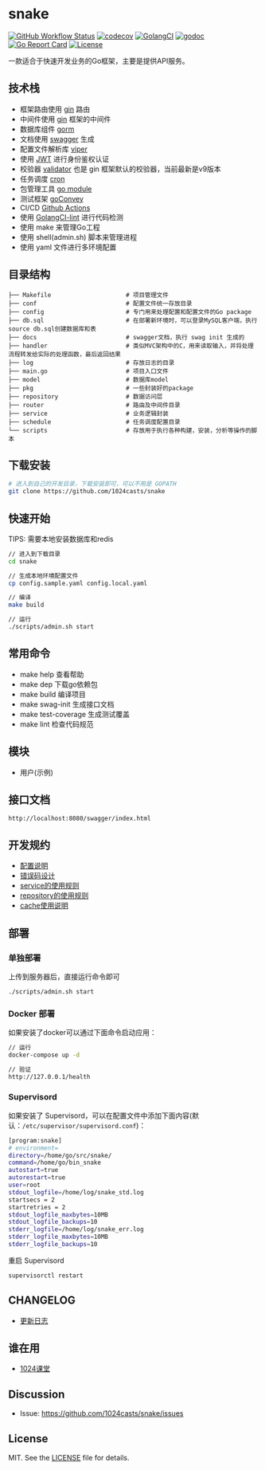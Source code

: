 # snake

 [![GitHub Workflow Status](https://img.shields.io/github/workflow/status/1024casts/snake/Go?style=flat-square)](https://github.com/1024casts/snake)
 [![codecov](https://codecov.io/gh/1024casts/snake/branch/master/graph/badge.svg)](https://codecov.io/gh/1024casts/snake)
 [![GolangCI](https://golangci.com/badges/github.com/golangci/golangci-lint.svg)](https://golangci.com)
 [![godoc](https://godoc.org/github.com/1024casts/snake?status.svg)](https://godoc.org/github.com/1024casts/snake)
 [![Go Report Card](https://goreportcard.com/badge/github.com/1024casts/snake)](https://goreportcard.com/report/github.com/1024casts/snake)
 [![License](https://img.shields.io/github/license/1024casts/snake?style=flat-square)](/LICENSE)

一款适合于快速开发业务的Go框架，主要是提供API服务。

## 技术栈

- 框架路由使用 [gin](https://github.com/gin-gonic/gin) 路由
- 中间件使用 [gin](https://github.com/gin-gonic/gin) 框架的中间件
- 数据库组件 [gorm](https://github.com/jinzhu/gorm)
- 文档使用 [swagger](https://swagger.io/) 生成
- 配置文件解析库 [viper](https://github.com/spf13/viper)
- 使用 [JWT](https://jwt.io/) 进行身份鉴权认证
- 校验器 [validator](https://gopkg.in/go-playground/validator.v9)  也是 gin 框架默认的校验器，当前最新是v9版本
- 任务调度 [cron](https://github.com/robfig/cron)
- 包管理工具 [go module](https://github.com/golang/go/wiki/Modules)
- 测试框架 [goConvey](http://goconvey.co/)
- CI/CD [Github Actions](https://github.com/actions)
- 使用 [GolangCI-lint](https://golangci.com/) 进行代码检测
- 使用 make 来管理Go工程
- 使用 shell(admin.sh) 脚本来管理进程
- 使用 yaml 文件进行多环境配置

## 目录结构

```shell
├── Makefile                     # 项目管理文件
├── conf                         # 配置文件统一存放目录
├── config                       # 专门用来处理配置和配置文件的Go package                 
├── db.sql                       # 在部署新环境时，可以登录MySQL客户端，执行source db.sql创建数据库和表
├── docs                         # swagger文档，执行 swag init 生成的
├── handler                      # 类似MVC架构中的C，用来读取输入，并将处理流程转发给实际的处理函数，最后返回结果
├── log                          # 存放日志的目录
├── main.go                      # 项目入口文件
├── model                        # 数据库model
├── pkg                          # 一些封装好的package
├── repository                   # 数据访问层
├── router                       # 路由及中间件目录
├── service                      # 业务逻辑封装
├── schedule                     # 任务调度配置目录
└── scripts                      # 存放用于执行各种构建，安装，分析等操作的脚本
```

## 下载安装

```bash
# 进入到自己的开发目录，下载安装即可，可以不用是 GOPATH
git clone https://github.com/1024casts/snake
```

## 快速开始

TIPS: 需要本地安装数据库和redis

```bash
// 进入到下载目录
cd snake

// 生成本地环境配置文件
cp config.sample.yaml config.local.yaml

// 编译
make build

// 运行
./scripts/admin.sh start
```

## 常用命令
 - make help 查看帮助
 - make dep 下载go依赖包
 - make build 编译项目
 - make swag-init 生成接口文档
 - make test-coverage 生成测试覆盖
 - make lint 检查代码规范

## 模块
 - 用户(示例)
 
## 接口文档
`http://localhost:8080/swagger/index.html`

## 开发规约
 - [配置说明](https://github.com/1024casts/snake/blob/master/conf)
 - [错误码设计](https://github.com/1024casts/snake/tree/master/pkg/errno)
 - [service的使用规则](https://github.com/1024casts/snake/blob/master/service)
 - [repository的使用规则](https://github.com/1024casts/snake/blob/master/repository)
 - [cache使用说明](https://github.com/1024casts/snake/blob/master/pkg/cache)
 
 ## 部署
 
 ### 单独部署
 
 上传到服务器后，直接运行命令即可
 ```bash
./scripts/admin.sh start
```
 
 ### Docker 部署
 
 如果安装了docker可以通过下面命令启动应用：
 
 ```bash
// 运行
docker-compose up -d

// 验证
http://127.0.0.1/health
 ```
 
 ### Supervisord
 
 如果安装了 Supervisord，可以在配置文件中添加下面内容(默认：`/etc/supervisor/supervisord.conf`)：
 
 ```bash
 [program:snake]
 # environment=
 directory=/home/go/src/snake/
 command=/home/go/bin_snake
 autostart=true
 autorestart=true
 user=root
 stdout_logfile=/home/log/snake_std.log
 startsecs = 2
 startretries = 2
 stdout_logfile_maxbytes=10MB
 stdout_logfile_backups=10
 stderr_logfile=/home/log/snake_err.log
 stderr_logfile_maxbytes=10MB
 stderr_logfile_backups=10
 ```

重启 Supervisord

```bash
supervisorctl restart
```
 
## CHANGELOG
 - [更新日志](https://github.com/1024casts/snake/blob/master/CHANGELOG.md)
 
## 谁在用
 - [1024课堂](https://1024casts.com)

## Discussion
- Issue: https://github.com/1024casts/snake/issues

## License
MIT. See the [LICENSE](LICENSE) file for details.
